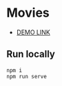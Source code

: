 # Movies
- [DEMO LINK](https://basil-panasiuk.github.io/films/)

## Run locally
```
npm i
npm run serve
```
